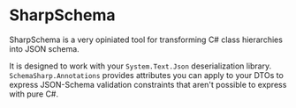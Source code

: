 # SharpSchema

SharpSchema is a very opiniated tool for transforming C# class hierarchies into JSON schema.

It is designed to work with your `System.Text.Json` deserialization library. `SchemaSharp.Annotations` provides
attributes you can apply to your DTOs to express JSON-Schema validation constraints that aren't possible
to express with pure C#.
